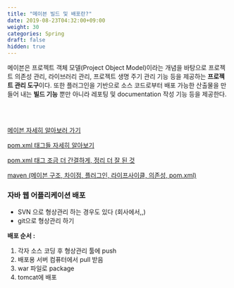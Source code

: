 ```yaml
---
title: "메이븐 빌드 및 배포란?"
date: 2019-08-23T04:32:00+09:00
weight: 30
categories: Spring
draft: false
hidden: true
---
```


메이븐은 프로젝트 객체 모델(Project Object Model)이라는 개념을 바탕으로 프로젝트 의존성 관리, 라이브러리 관리, 프로젝트 생명 주기 관리 기능 등을 제공하는 **프로젝트 관리 도구**이다. 또한 플러그인을 기반으로 소스 코드로부터 배포 가능한 산출물을 만들어 내는 **빌드 기능** 뿐만 아니라 레포팅 및 documentation 작성 기능 등을 제공한다.

<br><br>

[메이븐 자세히 알아보러 가기](https://www.egovframe.go.kr/wiki/doku.php?id=egovframework:dev:dep:build:maven)

[pom.xml 태그들 자세히 알아보기](https://jeong-pro.tistory.com/168) 

[pom.xml 태그 조금 더 간결하게, 정리 더 잘 된 것](https://cornswrold.tistory.com/51)

[maven (메이븐 구조, 차이점, 플러그인, 라이프사이클, 의존성, pom.xml)](https://sjh836.tistory.com/131)



### 자바 웹 어플리케이션 배포 

- SVN 으로 형상관리 하는 경우도 있다 (회사에서,,)
- git으로 형상관리 하기



**배포 순서 :** 

1. 각자 소스 코딩 후 형상관리 툴에 push
2. 배포용 서버 컴퓨터에서 pull 받음
3. war 파일로 package
4. tomcat에 배포



<br>

<br>